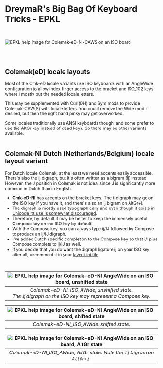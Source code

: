 DreymaR's Big Bag Of Keyboard Tricks - EPKL
===========================================
<br>

![EPKL help image for Colemak-eD-Nl-CAWS on an ISO board](./Cmk-eD-Nl_ISO-CAWS_s0_EPKL.png)

<br><br>

Colemak[eD] locale layouts
--------------------------
Most of the Cmk-eD locale variants use ISO keyboards with an AngleWide configuration to allow index finger access to the bracket and ISO_102 keys where I mostly put the needed locale letters.

This may be supplemented with Curl(DH) and Sym mods to provide Colemak-CAW(S) with locale letters. You could remove the Wide mod if desired, but then the right hand pinky may get overworked.

Some locales traditionally use ANSI keyboards though, and some prefer to use the AltGr key instead of dead keys. So there may be other variants available.
<br><br>

Colemak-Nl Dutch (Netherlands/Belgium) locale layout variant
------------------------------------------------------------
For Dutch locale Colemak, at the least we need accents easily accessible. There's also the ĳ digraph, but it's often written as a bigram (ij) instead. However, the J position in Colemak is not ideal since J is significantly more common in Dutch than in English.
- **Cmk-eD-Nl** has accents on the bracket keys. The ĳ digraph may go on the ISO key if you have it, and there's also an ij bigram on AltGr+i.
- The digraph is mostly used typographically and [even though it exists in Unicode its use is somewhat discouraged][WikiIJ].
- Therefore, by default it may be better to keep the immensely useful Compose key on the ISO key by default!
- With the Compose key, you can always type ij/IJ followed by Compose to produce an ĳ/Ĳ digraph.
- I've added Dutch specific completion to the Compose key so that i/I plus Compose complete to ij/IJ as well.
- If you decide that you do want the digraph ligature ĳ on your ISO key after all, uncomment it in your [layout.ini file][layini].
<br>

|![EPKL help image for Colemak-eD-Nl AngleWide on an ISO board, unshifted state](./Cmk-eD-Nl_ISO_AWide/state0.png)|
|   :---:   |
|_Colemak-eD-Nl_ISO_AWide, unshifted state. <br>The `ĳ` digraph on the ISO key may represent a Compose key._|

|![EPKL help image for Colemak-eD-Nl AngleWide on an ISO board, shifted state](./Cmk-eD-Nl_ISO_AWide/state1.png)|
|   :---:   |
|_Colemak-eD-Nl_ISO_AWide, shifted state._|

|![EPKL help image for Colemak-eD-Nl AngleWide on an ISO board, AltGr state](./Cmk-eD-Nl_ISO_AWide/state6.png)|
|   :---:   |
|_Colemak-eD-Nl_ISO_AWide, AltGr state. Note the `ij` bigram on `AltGr+i`._|


[WikiIJ]: https://en.wikipedia.org/wiki/IJ_(digraph)#Encoding (Wikipedia on encoding the IJ digraph)
[layini]: ./Cmk-eD-Nl_ISO_CurlAWideSym/layout.ini#L62
